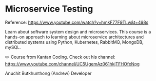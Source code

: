 # Microservice Testing

Reference: https://www.youtube.com/watch?v=hmkF77F9TLw&t=498s

Learn about software system design and microservices. 
This course is a hands-on approach to learning about microservice architectures and distributed systems using Python, Kubernetes, RabbitMQ, MongoDB, mySQL.

✏️ Course from Kantan Coding. Check out his channel: https://www.youtube.com/channel/UC5UgemAz061hkjTFHOfxNpg

Anuchit Butkhunthong (Andrew)
Developer
